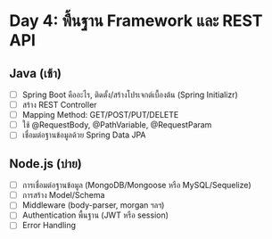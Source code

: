 # Day 4: พื้นฐาน Framework และ REST API

## Java (เช้า)
- [ ] Spring Boot คืออะไร, ติดตั้ง/สร้างโปรเจกต์เบื้องต้น (Spring Initializr)
- [ ] สร้าง REST Controller
- [ ] Mapping Method: GET/POST/PUT/DELETE
- [ ] ใช้ @RequestBody, @PathVariable, @RequestParam
- [ ] เชื่อมต่อฐานข้อมูลด้วย Spring Data JPA

## Node.js (บ่าย)
- [ ] การเชื่อมต่อฐานข้อมูล (MongoDB/Mongoose หรือ MySQL/Sequelize)
- [ ] การสร้าง Model/Schema
- [ ] Middleware (body-parser, morgan ฯลฯ)
- [ ] Authentication พื้นฐาน (JWT หรือ session)
- [ ] Error Handling